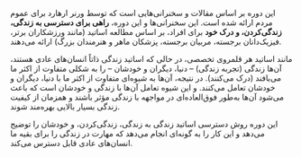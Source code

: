 این دوره بر اساس مقالات و سخنرانی‌هایی است که توسط ورنر ارهارد برای عموم مردم ارائه شده است. این سخنرانی‌ها و این دوره، **راهی برای دسترسی به زندگی، زندگی‌کردن، و درک خود** برای افراد، بر اساس مطالعه اساتید (مانند ورزشکاران برتر، فیزیک‌دانان برجسته، مربیان برجسته، پزشکان ماهر و هنرمندان بزرگ) ارائه می‌دهند.

مانند اساتید هر قلمروی تخصصی، در حالی که اساتید زندگی ذاتاً انسان‌های عادی هستند، آن‌ها زندگی (تجربه زندگی) – دنیا، دیگران و خودشان – را به شکلی متفاوت از اکثر ما می‌بافند (درک می‌کنند). در نتیجه، آن‌ها به شیوه‌ای متفاوت از اکثر ما با دنیا، دیگران و خودشان تعامل می‌کنند. و این شیوه تعامل آن‌ها با زندگی و خودشان است که باعث می‌شود آن‌ها به‌طور فوق‌العاده‌ای در مواجهه با زندگی مؤثر باشند و همزمان از کیفیت زندگی بسیار بالایی بهره‌مند شوند.

این دوره روش دسترسی اساتید زندگی به زندگی، زندگی‌کردن، و خودشان را توضیح می‌دهد و این کار را به گونه‌ای انجام می‌دهد که مهارت در زندگی را برای بقیه ما انسان‌های عادی قابل دسترس می‌کند.
